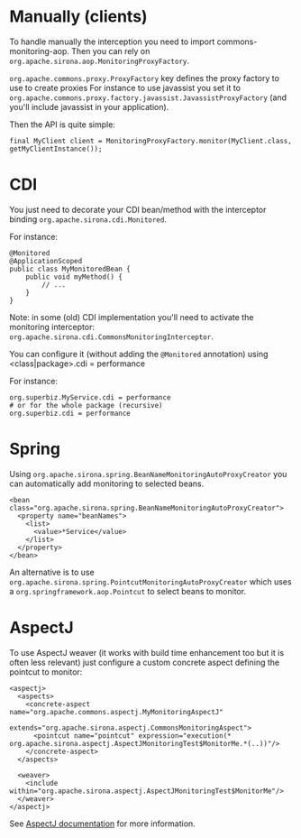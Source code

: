 <!---
Licensed to the Apache Software Foundation (ASF) under one
or more contributor license agreements.  See the NOTICE file
distributed with this work for additional information
regarding copyright ownership.  The ASF licenses this file
to you under the Apache License, Version 2.0 (the
"License"); you may not use this file except in compliance
with the License.  You may obtain a copy of the License at

  http://www.apache.org/licenses/LICENSE-2.0

Unless required by applicable law or agreed to in writing,
software distributed under the License is distributed on an
"AS IS" BASIS, WITHOUT WARRANTIES OR CONDITIONS OF ANY
KIND, either express or implied.  See the License for the
specific language governing permissions and limitations
under the License.
-->
# Manually (clients)

To handle manually the interception you need to import commons-monitoring-aop.
Then you can rely on `org.apache.sirona.aop.MonitoringProxyFactory`.

`org.apache.commons.proxy.ProxyFactory` key defines the proxy factory to use to create proxies For instance
to use javassist you set it to `org.apache.commons.proxy.factory.javassist.JavassistProxyFactory`
(and you'll include javassist in your application).

Then the API is quite simple:

    final MyClient client = MonitoringProxyFactory.monitor(MyClient.class, getMyClientInstance());

# CDI

You just need to decorate your CDI bean/method with the interceptor binding `org.apache.sirona.cdi.Monitored`.

For instance:


    @Monitored
    @ApplicationScoped
    public class MyMonitoredBean {
        public void myMethod() {
            // ...
        }
    }

Note: in some (old) CDI implementation you'll need to activate the monitoring interceptor: `org.apache.sirona.cdi.CommonsMonitoringInterceptor`.

You can configure it (without adding the `@Monitored` annotation) using <class|package>.cdi = performance

For instance:

```
org.superbiz.MyService.cdi = performance
# or for the whole package (recursive)
org.superbiz.cdi = performance
```

# Spring

Using `org.apache.sirona.spring.BeanNameMonitoringAutoProxyCreator` you can automatically
add monitoring to selected beans.

    <bean class="org.apache.sirona.spring.BeanNameMonitoringAutoProxyCreator">
      <property name="beanNames">
        <list>
          <value>*Service</value>
        </list>
      </property>
    </bean>

An alternative is to use `org.apache.sirona.spring.PointcutMonitoringAutoProxyCreator` which uses
a `org.springframework.aop.Pointcut` to select beans to monitor.

# AspectJ

To use AspectJ weaver (it works with build time enhancement too but it is often less relevant) just configure a custom
concrete aspect defining the pointcut to monitor:

    <aspectj>
      <aspects>
        <concrete-aspect name="org.apache.commons.aspectj.MyMonitoringAspectJ"
                         extends="org.apache.sirona.aspectj.CommonsMonitoringAspect">
          <pointcut name="pointcut" expression="execution(* org.apache.sirona.aspectj.AspectJMonitoringTest$MonitorMe.*(..))"/>
        </concrete-aspect>
      </aspects>

      <weaver>
        <include within="org.apache.sirona.aspectj.AspectJMonitoringTest$MonitorMe"/>
      </weaver>
    </aspectj>

See [AspectJ documentation](http://eclipse.org/aspectj/doc/next/progguide/language-joinPoints.html) for more information.

